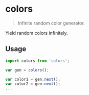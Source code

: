 # colors

> Infinite random color generator.

Yield random colors infinitely.

## Usage

```js
import colors from 'colors';

var gen = colors();

var color1 = gen.next();
var color2 = gen.next();
...

```